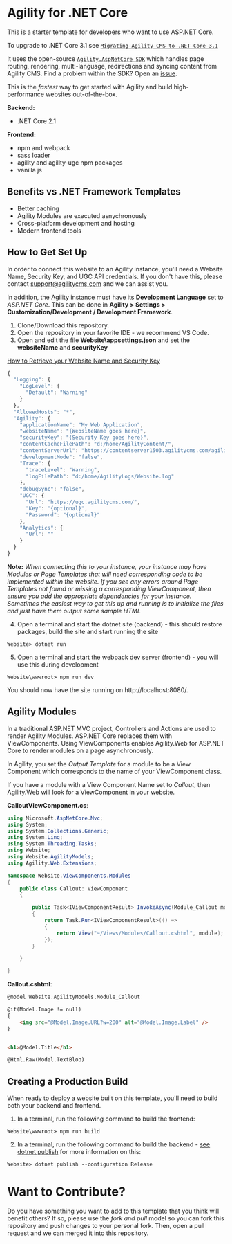 # Agility for .NET Core
This is a starter template for developers who want to use ASP.NET Core.

To upgrade to .NET Core 3.1 see [`Migrating Agility CMS to .NET Core 3.1`](https://agilitycms.zendesk.com/hc/en-us/articles/360048983591)

It uses the open-source [`Agility.AspNetCore SDK`](https://github.com/agility/Agility.AspNetCore) which handles page routing, rendering, multi-language, redirections and syncing content from Agility CMS. Find a problem within the SDK? Open an [issue](https://github.com/agility/Agility.AspNetCore/issues).


This is the *fastest* way to get started with Agility and build high-performance websites out-of-the-box. 

**Backend:**
- .NET Core 2.1

**Frontend:**
- npm and webpack
- sass loader
- agility and agility-ugc npm packages
- vanilla js

## Benefits vs .NET Framework Templates
- Better caching
- Agility Modules are executed asnychronously
- Cross-platform development and hosting
- Modern frontend tools

## How to Get Set Up
In order to connect this website to an Agility instance, you'll need a Website Name, Security Key, and UGC API credentials. If you don't have this, please contact support@agilitycms.com and we can assist you. 

In addition, the Agility instance must have its **Development Language** set to *ASP.NET Core*. This can be done in **Agility > Settings > Customization/Development / Development Framework**.


1. Clone/Download this repository.
2. Open the repository in your favorite IDE - we recommend VS Code.
3. Open and edit the file **Website\appsettings.json** and set the **websiteName** and **securityKey** 

[How to Retrieve your Website Name and Security Key](https://help.agilitycms.com/hc/en-us/articles/360029220591-How-to-Retrieve-an-Instance-s-Security-Key)

``` javascript
{
  "Logging": {
    "LogLevel": {
      "Default": "Warning"
    }
  },
  "AllowedHosts": "*",
  "Agility": {
    "applicationName": "My Web Application",
    "websiteName": "{WebsiteName goes here}", 
    "securityKey": "{Security Key goes here}",
    "contentCacheFilePath": "d:/home/AgilityContent/",
    "contentServerUrl": "https://contentserver1503.agilitycms.com/agilitycontentserver.svc",
    "developmentMode": "false",
    "Trace": {
      "traceLevel": "Warning",
      "logFilePath": "d:/home/AgilityLogs/Website.log"
    },
    "debugSync": "false",
    "UGC": {
      "Url": "https://ugc.agilitycms.com/",
      "Key": "{optional}",
      "Password": "{optional}"
    },
    "Analytics": {
      "Url": ""
    }
  }
}
```
**Note:** *When connecting this to your instance, your instance may have Modules or Page Templates that will need corresponding code to be implemented within the website. If you see any errors around Page Templates not found or missing a corresponding ViewComponent, then ensure you add the appropriate dependencies for your instance. Sometimes the easiest way to get this up and running is to initialize the files and just have them output some sample HTML*

4. Open a terminal and start the dotnet site (backend) - this should restore packages, build the site and start running the site
```
Website> dotnet run
```
5. Open a terminal and start the webpack dev server (frontend) - you will use this during development
```
Website\wwwroot> npm run dev
```
You should now have the site running on http://localhost:8080/.

## Agility Modules 
In a traditional ASP.NET MVC project, Controllers and Actions are used to render Agility Modules. ASP.NET Core replaces them with ViewComponents. Using ViewComponents enables Agility.Web for ASP.NET Core to render modules on a page asynchronously.


In Agility, you set the *Output Template* for a module to be a View Component which corresponds to the name of your ViewComponent class.

If you have a module with a View Component Name set to *Callout*, then Agility.Web will look for a ViewComponent in your website.

**CalloutViewComponent.cs**:
``` csharp
using Microsoft.AspNetCore.Mvc;
using System;
using System.Collections.Generic;
using System.Linq;
using System.Threading.Tasks;
using Website;
using Website.AgilityModels;
using Agility.Web.Extensions;

namespace Website.ViewComponents.Modules
{
    public class Callout: ViewComponent
    {

        public Task<IViewComponentResult> InvokeAsync(Module_Callout module) 
        {
            return Task.Run<IViewComponentResult>(() =>
            {
                return View("~/Views/Modules/Callout.cshtml", module);
            });
        }

    }

}
```

**Callout.cshtml**:
``` html
@model Website.AgilityModels.Module_Callout

@if(Model.Image != null)
{
    <img src="@Model.Image.URL?w=200" alt="@Model.Image.Label" />
}


<h1>@Model.Title</h1>

@Html.Raw(Model.TextBlob)
```

## Creating a Production Build
When ready to deploy a website built on this template, you'll need to build both your backend and frontend.

1. In a terminal, run the following command to build the frontend:
```
Website\wwwroot> npm run build
```

2. In a terminal, run the following command to build the backend - [see dotnet publish](https://docs.microsoft.com/en-us/dotnet/core/tools/dotnet-publish?tabs=netcore21) for more information on this:
```
Website> dotnet publish --configuration Release
```

# Want to Contribute?
Do you have something you want to add to this template that you think will benefit others? If so, please use the *fork and pull* model so you can fork this repository and push changes to your personal fork. Then, open a pull request and we can merged it into this repository.
